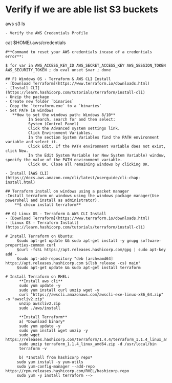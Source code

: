 <!-- ![Terraform Version](https://img.shields.io/badge/Terraform-1.7.3-blue.svg)
# Terraform Configuration for AWS EKS Cluster

## Overview
- This Terraform configuration sets up an AWS EKS (Elastic Kubernetes Service) Cluster.
- It includes configurations for providers, variables, main settings, a VPC, an EKS cluster, and outputs.

## Requirements
- Terraform v1.6.3 or higher.
- AWS Provider version ~> 5.25.0.
- Additional providers: `random` (~> 3.5.1), `tls` (~> 4.0.4), `time` (~> 0.10.0), `cloudinit` (~> 2.3.2), `kubernetes` (>= 2.23.2).

## Setup
- Backend: AWS S3 for state management.
  - Bucket: Specified in configuration (replace `<bucket-name>` with actual bucket name).
  - Key: `terraform.tfstate`.
  - Region: `us-east-1`.

## Configuration Files
1. `variables.tf`: Defines variables like AWS region and cluster name.
   - Default region: `us-east-1`.
   - Default cluster name: `quizapp-eks`.
2. `main.tf`: Configures the Kubernetes and AWS providers.
   - Sets up the connection to the EKS cluster.
3. `vpc.tf`: Sets up the VPC for the EKS cluster.
   - CIDR block: `10.20.0.0/16`.
   - Configures both private and public subnets.
4. `eks-cluster.tf`: Configures the EKS cluster.
   - Cluster version: `1.29`.
   - Node groups: master and worker with specified instance types and sizes.
5. `outputs.tf`: Outputs the cluster name, endpoint, region, and security group ID.

## Usage
- Initialize Terraform: `terraform init`.
- Validate Terraform code: `terraform validate`.
- Plan Terraform: `terraform plan`.
- Apply configuration: `terraform apply`.
- Validate outputs after successful apply.

## Notes
- Replace placeholder values (like `<bucket-name>`) with actual values.
- Ensure you have appropriate AWS permissions.


## Additional Information 

# Terraform & AWS CLI Installation

## A) Prerequisites
- Install Terraform CLI
- Install AWS CLI
- Install VS Code Editor - recommended for this course
- Install HashiCorp Terraform plugin for VS Code - recommended


## B) MACOS - Terraform Install
- [Download Terraform MAC](https://www.terraform.io/downloads.html)
- [Install CLI](https://learn.hashicorp.com/tutorials/terraform/install-cli)
- Unzip the package
```
# Copy binary zip file to a folder
mkdir /Users/<YOUR-USER>/Documents/terraform-install
COPY Package to "terraform-install" folder

# Unzip
unzip <PACKAGE-NAME>
unzip terraform_1.0.10_darwin_amd64.zip

# Copy terraform binary to /usr/local/bin
echo $PATH
mv terraform /usr/local/bin

# Verify Version
terraform version

# To Uninstall Terraform (NOT REQUIRED)
rm -rf /usr/local/bin/terraform
```

## C) MACOS - Install VSCode Editor and terraform plugin
- [Microsoft Visual Studio Code Editor](https://code.visualstudio.com/download)
- [Hashicorp Terraform Plugin for VS Code](https://marketplace.visualstudio.com/items?itemName=HashiCorp.terraform)


### D) MACOS - Install AWS CLI
- [AWS CLI Install](https://docs.aws.amazon.com/cli/latest/userguide/cli-chap-install.html)
- [Install AWS CLI - MAC](https://docs.aws.amazon.com/cli/latest/userguide/install-cliv2-mac.html#cliv2-mac-install-cmd)

```
# Install AWS CLI V2
curl "https://awscli.amazonaws.com/AWSCLIV2.pkg" -o "AWSCLIV2.pkg"
sudo installer -pkg AWSCLIV2.pkg -target /
which aws
aws --version

# Uninstall AWS CLI V2 (NOT REQUIRED)
which aws
ls -l /usr/local/bin/aws
sudo rm /usr/local/bin/aws
sudo rm /usr/local/bin/aws_completer
sudo rm -rf /usr/local/aws-cli
```


## E) MACOS - Configure AWS Credentials
- **Pre-requisite:** Should have AWS Account.
  - [Create an AWS Account](https://portal.aws.amazon.com/billing/signup?nc2=h_ct&src=header_signup&redirect_url=https%3A%2F%2Faws.amazon.com%2Fregistration-confirmation#/start)

- **Role**:
-If your terraform server is in the cloud, then create a role and attach the role to your server.


- Generate Security Credential s using AWS Management Console
  - Go to Services -> IAM -> Users -> "Your-Admin-User" -> Security Credentials -> Create Access Key
- Configure AWS credentials using SSH Terminal on your local desktop

# **Configure AWS Credentials in command line**
```
<!-- $ aws configure
AWS Access Key ID [None]: AKIASUF7DEFKSIAWMZ7K
AWS Secret Access Key [None]: WL9G9Tl8lGm7w9t7B3NEDny1+w3N/K5F3HWtdFH/
Default region name [None]: us-west-2
Default output format [None]: json -->

# Verify if we are able list S3 buckets
aws s3 ls
```
- Verify the AWS Credentials Profile
```
cat $HOME/.aws/credentials
```
#**Command to reset your AWS credentials incase of a credentials error**:

$ for var in AWS_ACCESS_KEY_ID AWS_SECRET_ACCESS_KEY AWS_SESSION_TOKEN AWS_SECURITY_TOKEN ; do eval unset $var ; done

## F) Windows OS - Terraform & AWS CLI Install
- [Download Terraform](https://www.terraform.io/downloads.html)
- [Install CLI](https://learn.hashicorp.com/tutorials/terraform/install-cli)
- Unzip the package
- Create new folder `binaries`
- Copy the `terraform.exe` to a `binaries`
- Set PATH in windows
   **How to set the windows path: Windows 8/10**
          In Search, search for and then select:
          System (Control Panel)
          Click the Advanced system settings link.
          Click Environment Variables.
          In the section System Variables find the PATH environment variable and select it.
          Click Edit. If the PATH environment variable does not exist, click New.
          In the Edit System Variable (or New System Variable) window, specify the value of the PATH environment variable.
          Click OK. Close all remaining windows by clicking OK.

- Install [AWS CLI](https://docs.aws.amazon.com/cli/latest/userguide/cli-chap-install.html)

## Terraform install on windows using a packet manager
-Install terraform on windows using the windows package manager(Use powershell and install as administrator).
    **$ choco install terraform**

## G) Linux OS - Terraform & AWS CLI Install
- [Download Terraform](https://www.terraform.io/downloads.html)
- [Linux OS - Terraform Install](https://learn.hashicorp.com/tutorials/terraform/install-cli)

# Install Terraform on Ubuntu:
     $sudo apt-get update && sudo apt-get install -y gnupg software-properties-common curl
     $curl -fsSL https://apt.releases.hashicorp.com/gpg | sudo apt-key add -
     $sudo apt-add-repository "deb [arch=amd64] https://apt.releases.hashicorp.com $(lsb_release -cs) main"
     $sudo apt-get update && sudo apt-get install terraform

# Install Terraform on RHEL:
      **Install aws cli**
      sudo yum update -y
      sudo yum install curl unzip wget -y  
      curl "https://awscli.amazonaws.com/awscli-exe-linux-x86_64.zip" -o "awscliv2.zip"
      unzip awscliv2.zip
      sudo ./aws/install

      **Install Terraform**
      a) *Download binary*
      sudo yum update -y
      sudo yum install wget unzip -y
      sudo wget https://releases.hashicorp.com/terraform/1.4.4/terraform_1.1.4_linux_amd64.zip
      sudo unzip terraform_1.1.4_linux_amd64.zip -d /usr/local/bin
      terraform -v

      b) *Install from hashicorp repo*
     sudo yum install -y yum-utils
     sudo yum-config-manager --add-repo https://rpm.releases.hashicorp.com/RHEL/hashicorp.repo
     sudo yum -y install terraform -->
